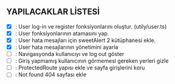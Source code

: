 ## YAPILACAKLAR LİSTESİ

- [x] : User log-in ve register fonksiyonlarını oluştur. (utily/user.ts)
- [x] : User fonksiyonlarının atamasını yap.
- [x] : User hata mesajları için sweetAlert 2 kütüphanesi ekle.
- [x] : User hata mesajlarının yönetimini ayarla
- [ ] : Navigasyonda kullanıcıyı ve log out göster
- [ ] : Giriş yapmamış kullanıcının görmemesi gereken yerleri gizle
- [ ] : ProtectedRoute yapısı ekle ve sayfa girişlerini koru
- [ ] : Not found 404 sayfası ekle
